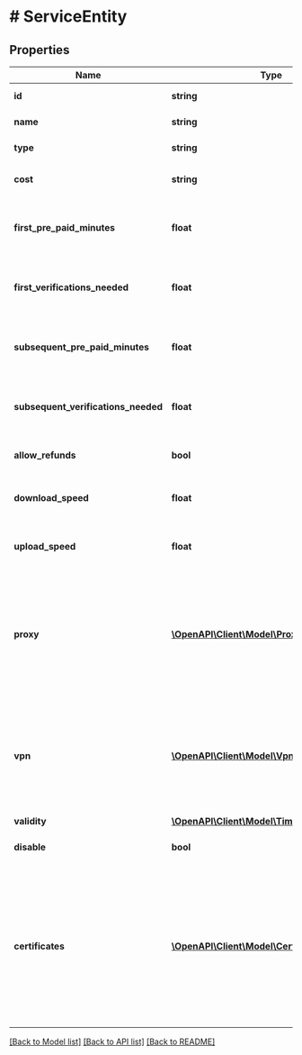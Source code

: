 # # ServiceEntity

## Properties

Name | Type | Description | Notes
------------ | ------------- | ------------- | -------------
**id** | **string** | ID of the service | [optional]
**name** | **string** | Name of the service |
**type** | **string** | Type of the service |
**cost** | **string** | Per minute Cost of the service |
**first_pre_paid_minutes** | **float** | Amount of pre-paid minutes for first payment | [optional]
**first_verifications_needed** | **float** | Number of verifications needed for first payment | [optional]
**subsequent_pre_paid_minutes** | **float** | Amount of pre-paid minutes for subsequent payments | [optional]
**subsequent_verifications_needed** | **float** | Number of verifications needed for subsequent payments | [optional]
**allow_refunds** | **bool** | Whether or not refunds are allowed | [optional]
**download_speed** | **float** | Service download speed in Mbits |
**upload_speed** | **float** | Service upload speed in Mbits |
**proxy** | [**\OpenAPI\Client\Model\ProxySettingsEntity[]**](ProxySettingsEntity.md) | array containing Proxy related settings. only available if service is of type proxy, null otherwise | [optional]
**vpn** | [**\OpenAPI\Client\Model\VpnSettingsEntity[]**](VpnSettingsEntity.md) | array containing VPN related settings. only available if service is of type vpn, null otherwise | [optional]
**validity** | [**\OpenAPI\Client\Model\TimeRangeEntity**](TimeRangeEntity.md) |  | [optional]
**disable** | **bool** | disable or not the service |
**certificates** | [**\OpenAPI\Client\Model\CertificatesEntity[]**](CertificatesEntity.md) | inside each service, there should be a field named certificates that has a list of IDs, referencing the certificates at the provider level. | [optional]

[[Back to Model list]](../../README.md#models) [[Back to API list]](../../README.md#endpoints) [[Back to README]](../../README.md)
